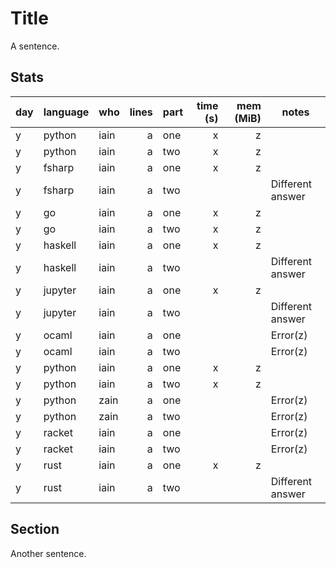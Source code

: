 # Title

A sentence.

## Stats

| day | language | who | lines | part | time (s) | mem (MiB) | notes |
| --- | --- | --- | ---: | --- | ---: | ---: | --- |
| y | python | iain | a | one | x | z |  |
| y | python | iain | a | two | x | z |  |
| y | fsharp | iain | a | one | x | z |  |
| y | fsharp | iain | a | two |  |  | Different answer |
| y | go | iain | a | one | x | z |  |
| y | go | iain | a | two | x | z |  |
| y | haskell | iain | a | one | x | z |  |
| y | haskell | iain | a | two |  |  | Different answer |
| y | jupyter | iain | a | one | x | z |  |
| y | jupyter | iain | a | two |  |  | Different answer |
| y | ocaml | iain | a | one |  |  | Error(z) |
| y | ocaml | iain | a | two |  |  | Error(z) |
| y | python | iain | a | one | x | z |  |
| y | python | iain | a | two | x | z |  |
| y | python | zain | a | one |  |  | Error(z) |
| y | python | zain | a | two |  |  | Error(z) |
| y | racket | iain | a | one |  |  | Error(z) |
| y | racket | iain | a | two |  |  | Error(z) |
| y | rust | iain | a | one | x | z |  |
| y | rust | iain | a | two |  |  | Different answer |


## Section

Another sentence.
